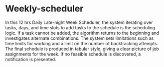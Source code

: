# Weekly-scheduler
In this 12 hrs Daily Late-night Week Scheduler, the system iterating over tasks, days, and time slots to add tasks to the schedule is the scheduling logic. If a task cannot be added, the algorithm returns to the beginning and investigates alternate combinations. The system sets limitations such as time limits for working and a limit on the number of backtracking attempts. The final schedule is produced in tabular style, giving a clear picture of job assignments for the week. If no feasible schedule is discovered, a notification is presented.

